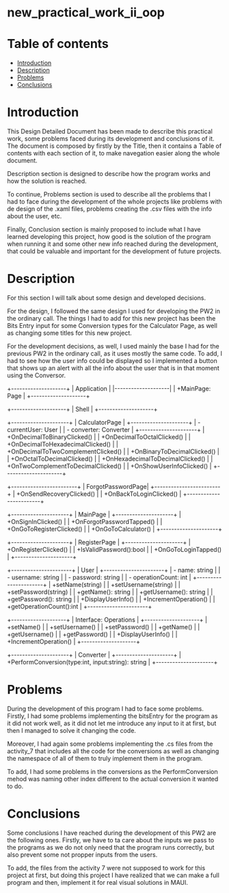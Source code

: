# new_practical_work_ii_oop

# Table of contents
- [Introduction](#introduction)
- [Description](#description)
- [Problems](#problems)
- [Conclusions](#conclusions)


# Introduction
This Design Detailed Document has been made to describe this practical work, some problems faced during its development and conclusions of it. The document is composed by firstly by the Title, then it contains a Table of contents with each section of it, to make navegation easier along the whole document. 

Description section is designed to describe how the program works and how the solution is reached. 

To continue, Problems section is used to describe all the problems that I had to face during the development of the whole projects like problems with de design of the .xaml files, problems creating the .csv files with the info about the user, etc.

Finally, Conclusion section is mainly proposed to include what I have learned developing this project, how good is the solution of the program when running it and some other new info reached during the development, that could be valuable and important for the development of future projects.

# Description
For this section I will talk about some design and developed decisions. 

For the design, I followed the same design I used for developing the PW2 in the ordinary call. The things I had to add for this new project has been the Bits Entry input for some Conversion types for the Calculator Page, as well as changing some titles for this new project.

For the development decisions, as well, I used mainly the base I had for the previous PW2 in the ordinary call, as it uses mostly the same code. To add, I had to see how the user info could be displayed so I implemented a button that shows up an alert with all the info about the user that is in that moment using the Conversor.

+--------------------+
|      Application   | 
|--------------------|
| +MainPage: Page    |
+--------------------+

+--------------------+
|       Shell        | 
+--------------------+

+---------------------+
|    CalculatorPage   |
+---------------------+
| - currentUser: User |
| - converter: Converter |
+---------------------+
| +OnDecimalToBinaryClicked()        |
| +OnDecimalToOctalClicked()         |
| +OnDecimalToHexadecimalClicked()   |
| +OnDecimalToTwoComplementClicked() |
| +OnBinaryToDecimalClicked()        |
| +OnOctalToDecimalClicked()         |
| +OnHexadecimalToDecimalClicked()   |
| +OnTwoComplementToDecimalClicked() |
| +OnShowUserInfoClicked()           |
+---------------------+

+------------------------+
|     ForgotPasswordPage|
+------------------------+
| +OnSendRecoveryClicked() |
| +OnBackToLoginClicked()  |
+------------------------+

+---------------------+
|     MainPage        |
+---------------------+
| +OnSignInClicked()     |
| +OnForgotPasswordTapped() |
| +OnGoToRegisterClicked()  |
| +OnGoToCalculator()       |
+---------------------+

+---------------------+
|    RegisterPage     |
+---------------------+
| +OnRegisterClicked()    |
| +IsValidPassword():bool |
| +OnGoToLoginTapped()    |
+---------------------+

+----------------------+
|     User             |
+----------------------+
| - name: string           |
| - username: string       |
| - password: string       |
| - operationCount: int    |
+----------------------+
| +setName(string)         |
| +setUsername(string)     |
| +setPassword(string)     |
| +getName(): string       |
| +getUsername(): string   |
| +getPassword(): string   |
| +DisplayUserInfo()       |
| +IncrementOperation()    |
| +getOperationCount():int |
+----------------------+

+--------------------+
|   Interface: Operations |
+--------------------+
| +setName()            |
| +setUsername()        |
| +setPassword()        |
| +getName()            |
| +getUsername()        |
| +getPassword()        |
| +DisplayUserInfo()    |
| +IncrementOperation() |
+--------------------+

+---------------------+
|     Converter       |
+---------------------+
| +PerformConversion(type:int, input:string): string |
+---------------------+


# Problems
During the development of this program I had to face some problems.
Firstly, I had some problems implementing the bitsEntry for the program as it did not work well, as it did not let me introduce any input to it at first, but then I managed to solve it changing the code.

Moreover, I had again some problems implementing the .cs files from the activity_7 that includes all the code for the conversions as well as changing the namespace of all of them to truly implement them in the program.

To add, I had some problems in the conversions as the PerformConversion mehod was naming other index different to the actual conversion it wanted to do.


# Conclusions
Some conclusions I have reached during the development of this PW2 are the following ones. Firstly, we have to ta care about the inputs we pass to the programs as we do not only need that the program runs correctly, but also prevent some not propper inputs from the users.

To add, the files from the activity 7 were not supposed to work for this project at first, but doing this project I have realized that we can make a full program and then, implement it for real visual solutions in MAUI.

